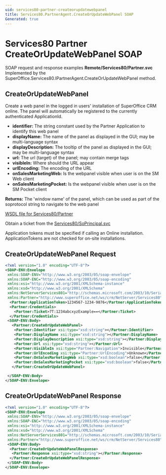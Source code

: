 ```yaml
---
uid: services80-partner-createorupdatewebpanel
title: Services80.PartnerAgent.CreateOrUpdateWebPanel SOAP
Generated: true
---
```


# Services80 Partner CreateOrUpdateWebPanel SOAP

SOAP request and response examples **Remote/Services80/Partner.svc**
Implemented by the <see cref="M:SuperOffice.Services80.IPartnerAgent.CreateOrUpdateWebPanel">SuperOffice.Services80.IPartnerAgent.CreateOrUpdateWebPanel</see> method.

## CreateOrUpdateWebPanel

Create a web panel in the logged in users' installation of SuperOffice CRM online. The panel will automatically be registered to the currently authenticated ApplicationId.

* **identifier:** The string constant used by the Partner Application to identify this web panel
* **displayName:** The name of the panel as displayed in the GUI; may be multi-language syntax
* **displayDescription:** The tooltip of the panel as displayed in the GUI; may be multi-language syntax
* **url:** The url (target) of the panel; may contain merge tags
* **visibleIn:** Where should the URL appear
* **urlEncoding:** The encoding of the URL
* **onSalesMarketingWeb:** Is the webpanel visible when user is on the SM Web client
* **onSalesMarketingPocket:** Is the webpanel visible when user is on the SM Pocket client

**Returns:** The 'window name' of the panel, which can be used as part of the soprotocol string to navigate to the web panel


[WSDL file for Services80/Partner](../Services80-Partner.md)

Obtain a ticket from the [Services80/SoPrincipal.svc](../SoPrincipal/index.md)

Application tokens must be specified if calling an Online installation. ApplicationTokens are not checked for on-site installations.

## CreateOrUpdateWebPanel Request

```xml
<?xml version="1.0" encoding="UTF-8"?>
<SOAP-ENV:Envelope
 xmlns:SOAP-ENV="http://www.w3.org/2003/05/soap-envelope"
 xmlns:SOAP-ENC="http://www.w3.org/2003/05/soap-encoding"
 xmlns:xsi="http://www.w3.org/2001/XMLSchema-instance"
 xmlns:xsd="http://www.w3.org/2001/XMLSchema"
 xmlns:NetServerServices801="http://schemas.microsoft.com/2003/10/Serialization/"
 xmlns:Partner="http://www.superoffice.net/ws/crm/NetServer/Services80">
  <Partner:ApplicationToken>1234567-1234-9876</Partner:ApplicationToken>
  <Partner:Credentials>
    <Partner:Ticket>7T:1234abcxyzExample==</Partner:Ticket>
  </Partner:Credentials>
 <SOAP-ENV:Body>
   <Partner:CreateOrUpdateWebPanel>
    <Partner:Identifier xsi:type="xsd:string"></Partner:Identifier>
    <Partner:DisplayName xsi:type="xsd:string"></Partner:DisplayName>
    <Partner:DisplayDescription xsi:type="xsd:string"></Partner:DisplayDescription>
    <Partner:Url xsi:type="xsd:string"></Partner:Url>
    <Partner:VisibleIn xsi:type="Partner:Navigation">Invisible</Partner:VisibleIn>
    <Partner:UrlEncoding xsi:type="Partner:UrlEncoding">Unknown</Partner:UrlEncoding>
    <Partner:OnSalesMarketingWeb xsi:type="xsd:boolean">false</Partner:OnSalesMarketingWeb>
    <Partner:OnSalesMarketingPocket xsi:type="xsd:boolean">false</Partner:OnSalesMarketingPocket>
   </Partner:CreateOrUpdateWebPanel>

 </SOAP-ENV:Body>
</SOAP-ENV:Envelope>

```


## CreateOrUpdateWebPanel Response

```xml
<?xml version="1.0" encoding="UTF-8"?>
<SOAP-ENV:Envelope
 xmlns:SOAP-ENV="http://www.w3.org/2003/05/soap-envelope"
 xmlns:SOAP-ENC="http://www.w3.org/2003/05/soap-encoding"
 xmlns:xsi="http://www.w3.org/2001/XMLSchema-instance"
 xmlns:xsd="http://www.w3.org/2001/XMLSchema"
 xmlns:NetServerServices801="http://schemas.microsoft.com/2003/10/Serialization/"
 xmlns:Partner="http://www.superoffice.net/ws/crm/NetServer/Services80">
 <SOAP-ENV:Body>
  <Partner:CreateOrUpdateWebPanelResponse>
   <Partner:Response xsi:type="xsd:string"></Partner:Response>
  </Partner:CreateOrUpdateWebPanelResponse>
 </SOAP-ENV:Body>
</SOAP-ENV:Envelope>

```

